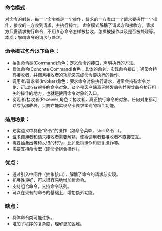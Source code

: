### 命令模式

对命令的封装，每一个命令都是一个操作，请求的一方发出一个请求要执行一个操作，接收的一方收到请求，并执行操作。
命令模式解耦了请求方和接收方，请求方只需请求执行命令，不用关心命令怎样被接收，怎样被操作以及是否被处理等。本质：解耦命令的请求与处理。

### 命令模式包含以下角色：

* 抽象命令类(Command)角色：定义命令的接口，声明执行的方法。
* 具体命令(Concrete Command)角色：具体的命令，实现命令接口；通常会持有接收者，并调用接收者的功能来完成命令要执行的操作。
* 调用者/请求者(Invoker)角色：要求命令对象执行请求，通常会持有命令对象，可以持有很多的命令对象。这个是客户端真正触发命令并要求命令执行相关的操作的地方，也就是使用命令对象的入口。
* 实现者/接收者(Receiver)角色：接收者，真正执行命令的对象。任何对象都可以成为接收者，只要它能实现命令要求实现的相关功能。

### 适用场景：

* 现实语义中具备“命令”的操作（如命令菜单，shell命令...）。
* 请求调用者和请求接收者需要解耦，使得调用者和接收者不直接交互。
* 需要抽象出等待执行的行为，比如撤销操作和恢复操作等。
* 需要支持命令宏（即命令组合操作）。

### 优点：

* 通过引入中间件（抽象接口），解耦了命令的请求与实现。
* 扩展性良好，可以很容易地增加新命令。
* 支持组合命令，支持命令队列。
* 可以在现有的命令的基础上，增加额外功能。

### 缺点：

* 具体命令类可能过多。
* 增加了程序的复杂度，理解更加困难。